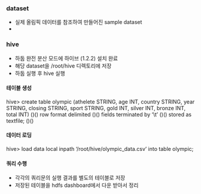 ### dataset
- 실제 올림픽 데이터를 참조하여 만들어진 sample dataset
- 

### hive
- 하둡 완전 분산 모드에 하이브 (1.2.2) 설치 완료
- 해당 dataset을 /root/hive 디렉토리에 저장
- 하둡 실행 후 hive 실행


#### 테이블 생성
hive> create table olympic (athelete STRING, age INT, country STRING, year STRING, closing STRING, sport STRING, gold INT, silver INT, bronze INT, total INT) ()()
        row format delimited ()()
        fields terminated by ‘\t’ ()()
        stored as textfile; ()()

#### 데이터 로딩
hive> load data local inpath ‘/root/hive/olympic_data.csv’ into table olympic;


#### 쿼리 수행
- 각각의 쿼리문의 실행 결과를 별도의 테이블로 저장
- 저장된 테이블을 hdfs dashboard에서 다운 받아서 정리
